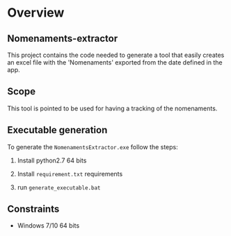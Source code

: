 # Overview

## Nomenaments-extractor

This project contains the code needed to generate a tool that easily creates an excel file with 
the 'Nomenaments' exported from the date defined in the app.


## Scope

This tool is pointed to be used for having a tracking of the nomenaments.


## Executable generation

To generate the ``NomenamentsExtractor.exe`` follow the steps:

1. Install python2.7 64 bits

2. Install ``requirement.txt`` requirements

3. run ``generate_executable.bat``

## Constraints

* Windows 7/10 64 bits
